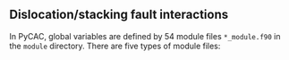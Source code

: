 ## Dislocation/stacking fault interactions

In PyCAC, global variables are defined by 54 module files `*_module.f90` in the `module` directory. There are five types of module files:

	